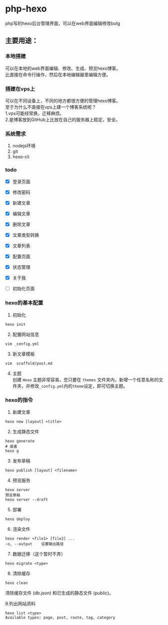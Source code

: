 # php-hexo
php写的hexo后台管理界面，可以在web界面编辑修改bolg



## 主要用途：

### 本地搭建  
可以在本地的web界面编辑、修改、生成、预览hexo博客。  
比直接在命令行操作，然后在本地编辑器里编辑方便。  

### 搭建在vps上  
可以在不同设备上，不同的地方都很方便的管理hexo博客。  
至于为什么不直接在vps上建一个博客系统呢？   
1.vps可能经常换，迁移麻烦。  
2.是博客放到GitHub上比放在自己的服务器上稳定，安全。  


### 系统需求
1. nodejs环境
2. git
3. hexo-cli



### todo  

- [x] 登录页面
- [x] 修改密码
- [x] 新建文章
- [x] 编辑文章
- [x] 删除文章
- [x] 文章类型转换
- [x] 文章列表
- [x] 配置页面
- [x] 状态管理
- [x] 关于我
- [ ] 初始化页面








### hexo的基本配置
1. 初始化   
```
hexo init
```  
2. 配置网站信息  
```
vim _config.yml
```
3. 新文章模板
```
vim  scaffold/post.md
```
4. 主题  
创建 `Hexo` 主题非常容易，您只要在 `themes` 文件夹内，新增一个任意名称的文件夹，并修改` _config.yml `内的` theme `设定，即可切换主题。


###  hexo的指令
1. 新建文章
```
hexo new [layout] <title>
```
2. 生成静态文件
```
hexo generate
# 或者
hexo g
```
3. 发布草稿
```
hexo publish [layout] <filename>
```
4. 预览服务
```
hexo server
预览草稿
hexo server --draft
```
5. 部署
```
hexo deploy
```
6. 渲染文件
```
hexo render <file1> [file2] ...
-o, --output	设置输出路径
```
7. 数据迁移（这个暂时不弄）
```
hexo migrate <type>
```
8. 清除缓存
```
hexo clean
```
清除缓存文件 (db.json) 和已生成的静态文件 (public)。

9.列出网站资料
``` 
hexo list <type> 
Available types: page, post, route, tag, category
```


